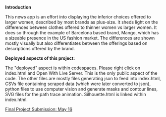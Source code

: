 **Introduction**

This news app is an effort into displaying the inferior choices offered to larger women, described by most brands as plus-size. It sheds light on the differences between clothes offered to thinner women vs larger women. It does so through the example of Barcelona based brand, Mango, which has a sizeable presence in the US fashion market. The differences are shown mostly visually but also differentiates between the offerings based on descriptions offered by the brand. 

**Deployed aspects of this project:**

The "deployed" aspect is within codespaces. Please right click on index.html and Open With Live Server. This is the only public aspect of the code. The other files are mostly files generating json to feed into index.html, CSVs file containing scraped data (which were later converted to json), python files to use computer vision and generate masks and contour lines, SVG files for the path trace animation. Silhouette.html is linked within index.html.
 
 [Final Project Submission: May 16](https://docs.google.com/document/d/11Mb26CY8Q0KcvRfKhCLjcvt4UAj3O91FKMeIMkmn4ZY/edit?tab=t.sad32or83lhd) 
